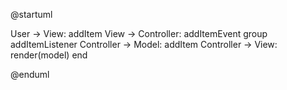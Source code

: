 @startuml

User -> View: addItem
View -> Controller: addItemEvent
group addItemListener
Controller -> Model: addItem
Controller -> View: render(model)
end

@enduml